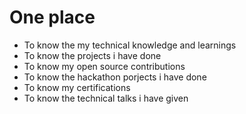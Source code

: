 # One place 
-  To know the my technical knowledge and learnings
-  To know the projects i have done
-  To know my open source contributions
-  To know the hackathon porjects i have done
-  To know my certifications
-  To know the technical talks i have given
